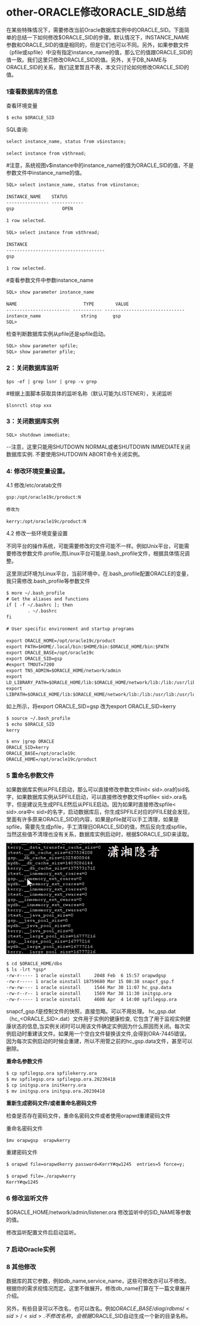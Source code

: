 # other-ORACLE修改ORACLE_SID总结

在某些特殊情况下，需要修改当前Oracle数据库实例中的ORACLE\_SID。下面简单的总结一下如何修改$ORACLE\_SID的步骤。默认情况下，INSTANCE\_NAME参数和ORACLE\_SID的值是相同的，但是它们也可以不同。另外，如果参数文件（pfile或spfile）中没有指定instance\_name的值，那么它的值跟ORACLE\_SID的值一致。我们这里只修改ORACLE\_SID的值。另外，关于DB\_NAME与ORACLE\_SID的关系，我们这里暂且不表，本文只讨论如何修改ORACLE\_SID的值。

### 1查看数据库的信息

查看环境变量

```
$ echo $ORACLE_SID
```

SQL查询:

```
select instance_name, status from v$instance;

select instance from v$thread;
```

#注意，系统视图v$instance中的instance\_name的值为ORACLE\_SID的值，不是参数文件中instance\_name的值。

```
SQL> select instance_name, status from v$instance;

INSTANCE_NAME    STATUS
---------------- ------------
gsp                  OPEN

1 row selected.

SQL> select instance from v$thread;

INSTANCE
-------------------------------------
gsp

1 row selected.
```

#查看参数文件中参数instance\_name

```
SQL> show parameter instance_name

NAME                         TYPE        VALUE
------------------------ ----------- ------------------------------
instance_name               string      gsp
SQL>
```

检查判断数据库实例从pfile还是spfile启动。

```
SQL> show parameter spfile;
SQL> show parameter pfile;
```

### 2：关闭数据库监听

```
$ps -ef | grep lsnr | grep -v grep
```

#根据上面脚本获取具体的监听名称（默认可能为LISTENER），关闭监听

```
$lsnrctl stop xxx 
```

### 3：关闭数据库实例

```
SQL> shutdown immediate;
```

\--注意，这里只能用SHUTDOWN NORMAL或者SHUTDOWN IMMEDIATE关闭数据库实例. 不要使用SHUTDOWN ABORT命令关闭实例。

### 4: 修改环境变量设置。

4.1 修改/etc/oratab文件

```
gsp:/opt/oracle19c/product:N

修改为

kerry:/opt/oracle19c/product:N
```

4.2 修改一些环境变量设置

不同平台的操作系统，可能需要修改的文件可能不一样。例如Unix平台，可能需要修改参数文件.profile,而Linux平台可能是.bash\_profile文件，根据具体情况调整。

这里测试环境为Linux平台，当前环境中，在.bash\_profile配置ORACLE的变量，我只需修改.bash\_profile等参数文件

```
$ more ~/.bash_profile
# Get the aliases and functions
if [ -f ~/.bashrc ]; then
        . ~/.bashrc
fi

# User specific environment and startup programs

export ORACLE_HOME=/opt/oracle19c/product
export PATH=$HOME/.local/bin:$HOME/bin:$ORACLE_HOME/bin:$PATH
export ORACLE_BASE=/opt/oracle19c
export ORACLE_SID=gsp
#export TMOUT=7200
export TNS_ADMIN=$ORACLE_HOME/network/admin
export LD_LIBRARY_PATH=$ORACLE_HOME/lib:$ORACLE_HOME/network/lib:/lib:/usr/lib:/usr/local/lib
export LIBPATH=$ORACLE_HOME/lib:$ORACLE_HOME/network/lib:/lib:/usr/lib:/usr/local/lib
```

如上所示，将export ORACLE\_SID=gsp 改为export ORACLE\_SID=kerry

```
$ source ~/.bash_profile
$ echo $ORACLE_SID
kerry
```

```
$ env |grep ORACLE
ORACLE_SID=kerry
ORACLE_BASE=/opt/oracle19c
ORACLE_HOME=/opt/oracle19c/product
```

### 5 重命名参数文件

如果数据库实例从PFILE启动，那么可以直接修改参数文件init< sid>.ora的sid名字，如果数据库实例从SPFILE启动，可以直接修改参数文件spfile< sid>.ora名字，但是建议先生成PFILE然后从PFILE启动。因为如果时直接修改spfile< sid>.ora中< sid>的名字，启动数据库后，你生成SPFILE对应的PFILE就会发现，里面有许多原来ORACLE\_SID的内容，如果是pfile就可以手工清理，如果是spfile，需要先生成pfile，手工清理旧ORACLE\_SID的值，然后反向生成spfile，当然这些值不清理也没有关系，数据库实例启动时，根据$ORACLE\_SID来读取。

![](assets/network-asset-181b1043-c1ea-4ae6-8d6b-53b3a8f4e988-20241211163523-7q0m0nw.png)

```
$ cd $ORACLE_HOME/dbs
$ ls -lrt *gsp*
-rw-r----- 1 oracle oinstall     2048 Feb  6 15:57 orapwdgsp
-rw-r----- 1 oracle oinstall 18759680 Mar 15 08:38 snapcf_gsp.f
-rw-rw---- 1 oracle oinstall     1544 Mar 30 11:07 hc_gsp.data
-rw-r--r-- 1 oracle oinstall     1569 Mar 30 11:30 initgsp.ora
-rw-r----- 1 oracle oinstall     4608 Apr  4 14:00 spfilegsp.ora
```

snapcf\_gsp.f是控制文件的快照，直接忽略。可以不用处理。 hc\_gsp.dat（hc\_<ORACLE\_SID>.dat）文件用于实例的健康检查, 它包含了用于监视实例健康状态的信息,当实例关闭时可以用该文件确定实例因为什么原因而关闭。每次实例启动时重建该文件。如果用一个空白文件替换该文件,会得到ORA-7445错误。因为每次实例启动的时候会重建，所以不用管之前的hc\_gsp.data文件，甚至可以删除。

**重命名参数文件**

```
$ cp spfilegsp.ora spfilekerry.ora
$ mv spfilegsp.ora spfilegsp.ora.20230418
$ cp initgsp.ora initkerry.ora
$ mv initgsp.ora initgsp.ora.20230418
```

**重新生成密码文件/或者重命名密码文件**

检查是否存在密码文件，重命名密码文件或者使用orapwd重建密码文件

重命名密码文件

```
$mv orapwgsp  orapwkerry
```

重建密码文件

```
$ orapwd file=orapwdkerry password=KerrY#qw1245  entries=5 force=y;

$ orapwd file=./orapwkerry
KerrY#qw1245
```

### 6 修改监听文件

$ORACLE\_HOME/network/admin/listener.ora 修改监听中的SID\_NAME等参数的值。

修改监听配置文件后启动监听。

### 7 启动Oracle实例

### 8 其他修改

数据库的其它参数，例如db\_name,service\_name，这些可修改亦可以不修改。根据你的需求视情况而定。这里不做展开。修改db\_name打算在下一篇文章展开介绍。

另外，有些目录可以不改名，也可以改名。例如$ORACLE\_BASE/diag/rdbms/< sid>/< sid>. 不修改名称，会根据$ORACLE\_SID自动生成一个新的目录名称。
